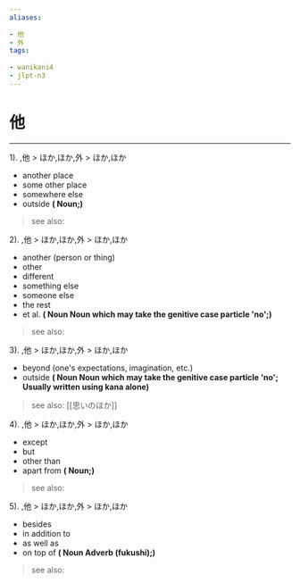 ```yaml
---
aliases:
    
- 他
- 外
tags:
    
- wanikani4
- jlpt-n3
---
```


# 他
---
1).
,他 > ほか,ほか,外 > ほか,ほか

- another place
- some other place
- somewhere else
- outside
**( Noun;)**
> see also: 
            
2).
,他 > ほか,ほか,外 > ほか,ほか

- another (person or thing)
- other
- different
- something else
- someone else
- the rest
- et al.
**( Noun Noun which may take the genitive case particle 'no';)**
> see also: 
            
3).
,他 > ほか,ほか,外 > ほか,ほか

- beyond (one's expectations, imagination, etc.)
- outside
**( Noun Noun which may take the genitive case particle 'no'; Usually written using kana alone)**
> see also:  [[思いのほか]]
            
4).
,他 > ほか,ほか,外 > ほか,ほか

- except
- but
- other than
- apart from
**( Noun;)**
> see also: 
            
5).
,他 > ほか,ほか,外 > ほか,ほか

- besides
- in addition to
- as well as
- on top of
**( Noun Adverb (fukushi);)**
> see also: 
            